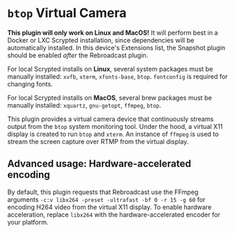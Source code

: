 # `btop` Virtual Camera

**This plugin will only work on Linux and MacOS!** It will perform best in a Docker or LXC Scrypted installation, since dependencies will be automatically installed. In this device's Extensions list, the Snapshot plugin should be enabled *after* the Rebroadcast plugin.

For local Scrypted installs on **Linux**, several system packages must be manually installed: `xvfb`, `xterm`, `xfonts-base`, `btop`. `fontconfig` is required for changing fonts.

For local Scrypted installs on **MacOS**, several brew packages must be manually installed: `xquartz`, `gnu-getopt`, `ffmpeg`, `btop`.

This plugin provides a virtual camera device that continuously streams output from the `btop` system monitoring tool. Under the hood, a virtual X11 display is created to run `btop` and `xterm`. An instance of `ffmpeg` is used to stream the screen capture over RTMP from the virtual display.

## Advanced usage: Hardware-accelerated encoding

By default, this plugin requests that Rebroadcast use the FFmpeg arguments `-c:v libx264 -preset -ultrafast -bf 0 -r 15 -g 60` for encoding H264 video from the virtual X11 display. To enable hardware acceleration, replace `libx264` with the hardware-accelerated encoder for your platform.
